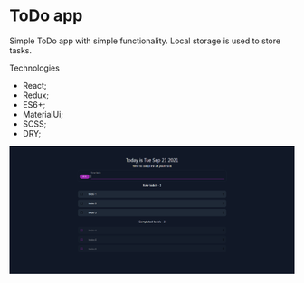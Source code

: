 # ToDo app

Simple ToDo app with simple functionality. Local storage is used to store tasks.

Technologies
- React;
- Redux;
- ES6+;
- MaterialUi;
- SCSS;
- DRY;

![](./src/img/Todo_app.png)
